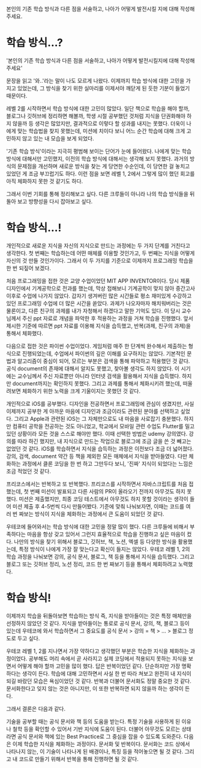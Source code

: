 본인의 기존 학습 방식과 다른 점을 서술하고, 나아가 어떻게 발전시킬 지에 대해 작성해주세요.



# 학습 방식...?

'본인의 기존 학습 방식과 다른 점을 서술하고, 나아가 어떻게 발전시킬지에 대해 작성해 주세요'

문장을 읽고 '와..'라는 말이 나도 모르게 나왔다. 이제까지 학습 방식에 대한 고민을 가지고 있었는데, 그 방식을 찾기 위한 실마리를 이제서야 깨닫게 된 듯한 기분이 들었기 때문이다.

레벨 2를 시작하면서 학습 방식에 대한 고민이 많았다. 일단 책으로 학습을 해야 할까, 블로그나 깃허브에 정리하면 해볼까, 학생 시절 공부했던 것처럼 지식을 단권화해야 하지 않을까 등 생각은 많았지만, 결과적으로 이렇다 할 성과를 내지는 못했다. 더욱이 나에게 맞는 학습법을 찾지 못했는데, 미션에 치이다 보니 어느 순간 학습에 대해 크게 고민하지 않고 있는 내 모습을 보게 되었다. 

'기존 학습 방식'이라는 지극히 평범해 보이는 단어가 눈에 들어왔다. 나에게 맞는 학습 방식에 대해서만 고민했지, 이전의 학습 방식에 대해서는 생각해 보지 못했다. 과거의 방식의 문제점을 개선하며 새로운 방식을 찾는 게  당연한 수순인데, 이 당연한 걸 놓치고 있었던 게 조금 부끄럽기도 하다. 이런 점을 보면 레벨 1, 2에서 그렇게 많이 했던 회고를 아직 체화하지 못한 것 같기도 하다.

그래서 이번 기회를 통해 정리해보고 싶다. 다른 크루들이 아니라 나의 학습 방식들을 뒤돌아 보고 방향성을 다시 잡아보고 싶다.

# 학습 방식...!

개인적으로 새로운 지식을 자신의 지식으로 만드는 과정에는 두 가지 단계를 거친다고 생각한다. 첫 번째는 학습하는데 어떤 매체를 이용할 것인가고, 두 번째는 지식을 어떻게 자신의 것 만들 것인가이다. 그래서 이 두 가지를 기준으로 이제까지 프로그래밍 학습을 한 번 되짚어 보겠다.

처음 프로그래밍을 접한 것은 교양 수업이었던 MIT APP INVENTOR이다. 당시 제품 디자인에서 기계공학으로 전과를 했는데, 막상 접해보니 기계공학이 맞지 않아 중간고사 이후로 수업에 나가지 않았다. 갑자기 생겨버린 많은 시간들로 평소 재미있게 수강하고 있던 프로그래밍 수업에 더 많은 시간을 쏟았다. 과제가 나오자마자 해치워버리는 것은 물론이고, 다른 친구의 과제를 내가 자청해서 하겠다고 말한 기억도 있다. 이 당시 교수님께서 주신 ppt 자료로 개념을 파악한 후 적용하는 과정을 거쳐 학습을 진행했다. 앞서 제시한 기준에 따르면 ppt 자료를 이용해 지식을 습득했고, 반복(과제, 친구의 과제)을 통해서 체화했다.

다음으로 접한 것은 파이썬 수업이었다. 게임처럼 매주 한 단계씩 완수해서 제출하는 형식으로 진행되었는데, 수업에서 파이썬의 깊은 이해를 요구하지는 않았다. 기본적인 문법과 알고리즘이 중심이 되어, 모르는 부분은 검색을 통해 파악하고 적용했던 것 같다. 공식 document의 존재에 대해서 알지도 못했고, 찾아볼 생각도 하지 않았다. 이 시기에는 교수님께서 주신 자료뿐만  아니라 인터넷 검색을 활용해서 지식을 습득했다. 하지만 document까지는 확인하지 못했다. 그리고 과제를 통해서 체화시키려 했는데, 떠올려보면 체화하기 위한 노력을 크게 기울이지는 못했던 것 같다.

개인적으로 iOS를 공부했다. 디자인을 전공하면서 프로그래밍에 관심이 생겼지만, 사실 이제까지 공부한 게 아까운 마음에 디자인과 조금이라도 관련된 분야를 선택하고 싶었다. 그리고 Apple과 관련된 iOS는 그 자체만으로도 내 마음을 사로잡기 충분했다. 하지만 컴퓨터 공학을 전공하는 것도 아니었고, 학교에서 모바일 관련 수업도 Flutter를 밀고 있던 상황이라 모든 것을 스스로 해야만 했다. 이때 선택한 방법은 udemy 강의였다. 강의를 따라 하긴 했지만, 내 지식으로 만드는 작업으로 블로그에 조금 글을 쓴 것 빼고는 없었던 것 같다. iOS를 학습하면서 지식을 습득하는 과정은 이전보다 조금 더 넓어졌다. 강의, 검색, document 약간 등 책을 제외한 모든 매체에서 지식을 받아들였다. 다만 체화하는 과정에서 클론 코딩을 한 번 하고 그만두다 보니, '진짜' 지식이 되었다는 느낌은 조금 적었던 것 같다.

프리코스에서는 반복하고 또 반복했다. 프리코스를 시작하면서 자바스크립트를 처음 접했는데, 첫 번째 미션이 발표되고 다른 사람의 PR이 올라오기 전까지 아무것도 하지 못했다. 미션은 제출했지만, 최종 코딩 테스트에서 아무것도 하지 못할 것이라는 생각이 들어 미션 제출 후 4-5번씩 다시 만들어봤다. 기준에 맞춰 나눠보자면, 이때는 코드를 여러 번 짜보는 방식이 지식을 체화하는 과정에서 큰 도움이 되었던 것 같다. 

우테코에 들어와서는 학습 방식에 대한 고민을 정말 많이 했다. 다른 크루들에 비해서 부족하다는 마음을 항상 갖고 있어서 그런지 효율적으로 학습을 진행하고 싶은 마음이 컸다. 나만의 방식을 찾기 위해서 블로그, 깃허브, 책, 노션, 엑셀 등 다양한 방식을 활용했는데, 특정 방식이 나에게 가장 잘 맞는다고 확신이 들지는 않았다. 우테코 레벨 1, 2의 학습 과정을 나눠보면 강의, 공식 문서, 블로그, 책 등을 통해서 지식을 습득했다. 그리고 블로그 또는 깃허브 정리, 노션 정리, 코드 한 번 짜보기 등을 통해서 체회하려고 노력했다.

# 학습 방식!

이제까지 학습을 뒤돌아보면 학습하는 방식 즉, 지식을 받아들이는 것은 특정 매체만을 선정하지 않았던 것 같다. 지식을 받아들이는 통로로 공식 문서, 강의, 책, 블로그 등이 있는데 우테코에 와서 학습하면서 그 중요도를 공식 문서 > 강의 = 책 > ... > 블로그 정도로 두고 싶다.

우테코 레벨 1, 2를 지나면서 가장 약하다고 생각했던 부분은 학습한 지식을 체화하는 과정이었다. 공부해도 머리 속에서 곧 사라지고 실제 코딩에서 적용되지 못하는 지식을 보면서 어떻게 해야 할까 고민을 많이 했다. 답은 반복이었던 같다. 단순하지만 가장 명확하다는 생각이 든다. 학습에 대해 고민하면서 사실 한 번 따라 쳐보고 완전히 내 지식이 되길 바랐던 모습은 욕심이었던 것 같다. 반복과 더불어 문서화도 정말 중요한 것 같다. 문서화한다고 잊지 않는 것은 아니지만, 이 또한 반복하면 되지 않을까 하는 생각이 든다.

그래서 결론은 다음과 같다. 

기술을 공부할 때는 공식 문서와 책 등의 도움을 받는다. 특정 기술을 사용하게 된 이유나 철학 등을 확인할 수 있어서 기반 지식에 도움이 된다. 더불어 아무것도 모르는 상태라면 공식 문서와 책에 있는 Best Practice로 그 중심을 잡을 수 있도록 도와준다. 다음은 이제 학습한 지식을 체화하는 과정이다. 문서화 및 반복이다. 문서화는 코드 상에서 나타나지 않는,  이 기술이 나타나게 된 배경이나, 특징 등을 적어놓으면 될 것 같다. 그리고 내 코드로 만들기 위해서 반복을 통해 진행하면 될 것 같다.